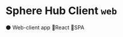# Sphere Hub Client `web`
:black_circle: Web-client app :small_orange_diamond:React :small_orange_diamond:SPA
